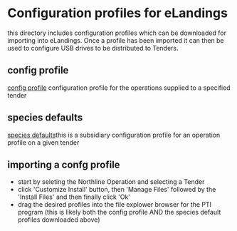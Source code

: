 # Configuration profiles for eLandings
this directory includes configuration profiles which can be downloaded for importing into eLandings. Once a profile has been imported it can then be used to configure USB drives to be distributed to Tenders.

## config profile
[config profile](https://github.com/purpleponker/Northline_eLandings/raw/main/config/cfg_NL_Salmon.xml) configuration profile for the operations supplied to a specified tender

## species defaults
[species defaults](speciesDefaults_NL-salmon-species.xml)this is a subsidiary configuration profile for an operation profile on a given tender

## importing a confg profile
- start by seleting the Northline Operation and selecting a Tender
- click 'Customize Install' button, then 'Manage Files' followed by the 'Install Files' and then finally click 'Ok'
- drag the desired profiles into the file explower browser for the PTI program (this is likely both the config profile AND the species default profiles downloaded above)


